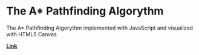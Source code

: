 # The A* Pathfinding Algorythm
The A* Pathfinding Algorythm implemented with JavaScript and visualized with HTML5 Canvas


**[Link](https://a-star-pathfinding.netlify.app/)**
